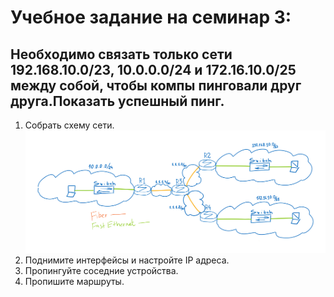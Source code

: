 # Учебное задание на семинар 3:
## Необходимо связать только сети 192.168.10.0/23, 10.0.0.0/24 и 172.16.10.0/25 между собой, чтобы компы пинговали друг друга.Показать успешный пинг.  
1) Собрать схему сети.
![scheme](s2_task2.png)
2) Поднимите интерфейсы и настройте IP адреса. 
3) Пропингуйте соседние устройства. 
4) Пропишите маршруты.